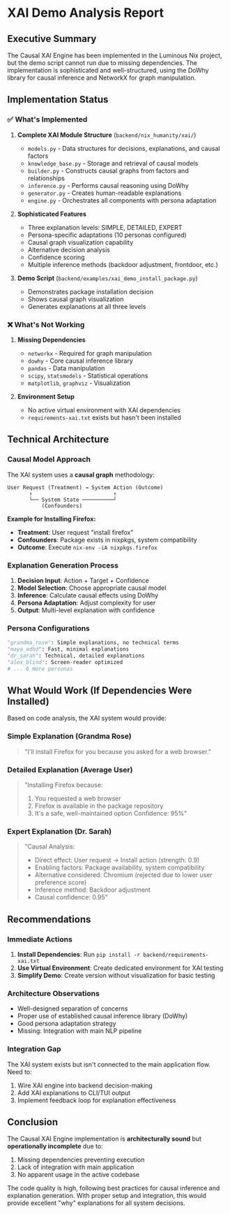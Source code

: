 # XAI Demo Analysis Report

## Executive Summary

The Causal XAI Engine has been implemented in the Luminous Nix project, but the demo script cannot run due to missing dependencies. The implementation is sophisticated and well-structured, using the DoWhy library for causal inference and NetworkX for graph manipulation.

## Implementation Status

### ✅ What's Implemented

1. **Complete XAI Module Structure** (`backend/nix_humanity/xai/`)
   - `models.py` - Data structures for decisions, explanations, and causal factors
   - `knowledge_base.py` - Storage and retrieval of causal models
   - `builder.py` - Constructs causal graphs from factors and relationships
   - `inference.py` - Performs causal reasoning using DoWhy
   - `generator.py` - Creates human-readable explanations
   - `engine.py` - Orchestrates all components with persona adaptation

2. **Sophisticated Features**
   - Three explanation levels: SIMPLE, DETAILED, EXPERT
   - Persona-specific adaptations (10 personas configured)
   - Causal graph visualization capability
   - Alternative decision analysis
   - Confidence scoring
   - Multiple inference methods (backdoor adjustment, frontdoor, etc.)

3. **Demo Script** (`backend/examples/xai_demo_install_package.py`)
   - Demonstrates package installation decision
   - Shows causal graph visualization
   - Generates explanations at all three levels

### ❌ What's Not Working

1. **Missing Dependencies**
   - `networkx` - Required for graph manipulation
   - `dowhy` - Core causal inference library
   - `pandas` - Data manipulation
   - `scipy`, `statsmodels` - Statistical operations
   - `matplotlib`, `graphviz` - Visualization

2. **Environment Setup**
   - No active virtual environment with XAI dependencies
   - `requirements-xai.txt` exists but hasn't been installed

## Technical Architecture

### Causal Model Approach

The XAI system uses a **causal graph** methodology:

```
User Request (Treatment) → System Action (Outcome)
       ↑                          ↑
       └── System State ──────────┘
           (Confounders)
```

**Example for Installing Firefox:**
- **Treatment**: User request "install firefox"
- **Confounders**: Package exists in nixpkgs, system compatibility
- **Outcome**: Execute `nix-env -iA nixpkgs.firefox`

### Explanation Generation Process

1. **Decision Input**: Action + Target + Confidence
2. **Model Selection**: Choose appropriate causal model
3. **Inference**: Calculate causal effects using DoWhy
4. **Persona Adaptation**: Adjust complexity for user
5. **Output**: Multi-level explanation with confidence

### Persona Configurations

```python
"grandma_rose": Simple explanations, no technical terms
"maya_adhd": Fast, minimal explanations
"dr_sarah": Technical, detailed explanations
"alex_blind": Screen-reader optimized
# ... 6 more personas
```

## What Would Work (If Dependencies Were Installed)

Based on code analysis, the XAI system would provide:

### Simple Explanation (Grandma Rose)
> "I'll install Firefox for you because you asked for a web browser."

### Detailed Explanation (Average User)
> "Installing Firefox because:
> 1. You requested a web browser
> 2. Firefox is available in the package repository
> 3. It's a safe, well-maintained option
> Confidence: 95%"

### Expert Explanation (Dr. Sarah)
> "Causal Analysis:
> - Direct effect: User request → Install action (strength: 0.9)
> - Enabling factors: Package availability, system compatibility
> - Alternative considered: Chromium (rejected due to lower user preference score)
> - Inference method: Backdoor adjustment
> - Causal confidence: 0.95"

## Recommendations

### Immediate Actions
1. **Install Dependencies**: Run `pip install -r backend/requirements-xai.txt`
2. **Use Virtual Environment**: Create dedicated environment for XAI testing
3. **Simplify Demo**: Create version without visualization for basic testing

### Architecture Observations
- Well-designed separation of concerns
- Proper use of established causal inference library (DoWhy)
- Good persona adaptation strategy
- Missing: Integration with main NLP pipeline

### Integration Gap
The XAI system exists but isn't connected to the main application flow. Need to:
1. Wire XAI engine into backend decision-making
2. Add XAI explanations to CLI/TUI output
3. Implement feedback loop for explanation effectiveness

## Conclusion

The Causal XAI Engine implementation is **architecturally sound** but **operationally incomplete** due to:
1. Missing dependencies preventing execution
2. Lack of integration with main application
3. No apparent usage in the active codebase

The code quality is high, following best practices for causal inference and explanation generation. With proper setup and integration, this would provide excellent "why" explanations for all system decisions.